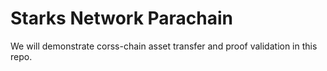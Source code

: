 # Starks Network Parachain 

We will demonstrate corss-chain asset transfer and proof validation in this repo.